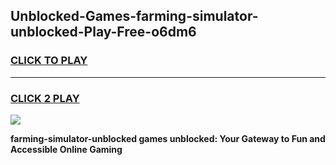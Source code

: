 
## Unblocked-Games-farming-simulator-unblocked-Play-Free-o6dm6
<h3>
<a href="https://premium76.site?title=farming-simulator-unblocked&ref=21A">CLICK TO PLAY</a></h3>
<hr>

<h3>
<a href="https://premium76.site?title=farming-simulator-unblocked&ref=21A">CLICK 2 PLAY</a>
  
</h3>

<a href="https://premium76.site?title=farming-simulator-unblocked&ref=21A"><img src="https://clearcache.store/games.png"></a>


**farming-simulator-unblocked games unblocked: Your Gateway to Fun and Accessible Online Gaming**
